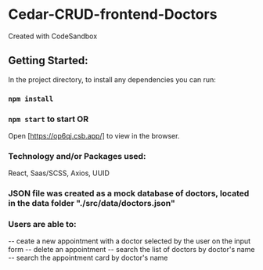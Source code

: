 # Cedar-CRUD-frontend-Doctors
Created with CodeSandbox

## Getting Started:
In the project directory, to install any dependencies you can run:
### `npm install` 

### `npm start` to start  OR
Open [https://op6qj.csb.app/] to view in the browser.

### Technology and/or Packages used:
React, Saas/SCSS, Axios, UUID

### JSON file was created as a mock database of doctors, located in the data folder "./src/data/doctors.json"

### Users are able to:
 -- ceate a new appointment with a doctor selected by the user on the input form
 -- delete an appointment 
 -- search the list of doctors by doctor's name
 -- search the appointment card by doctor's name
 
